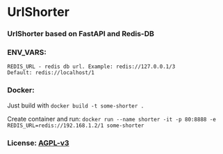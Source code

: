 # UrlShorter

### UrlShorter based on FastAPI and Redis-DB

### ENV_VARS:
```
REDIS_URL - redis db url. Example: redis://127.0.0.1/3
Default: redis://localhost/1
```

### Docker:
Just build with `docker build -t some-shorter .`

Create container and run: `docker run --name shorter -it -p 80:8888 -e REDIS_URL=redis://192.168.1.2/1 some-shorter`

### License: [AGPL-v3](/LICENSE)
